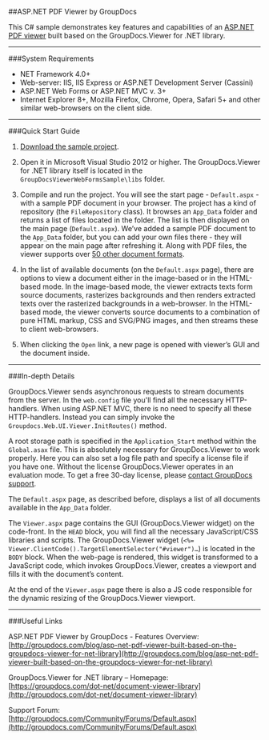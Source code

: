 ##ASP.NET PDF Viewer by GroupDocs

This C# sample demonstrates key features and capabilities of an [ASP.NET PDF viewer](http://groupdocs.com/blog/asp-net-pdf-viewer-built-based-on-the-groupdocs-viewer-for-net-library) built based on the GroupDocs.Viewer for .NET library.
___

###System Requirements

* NET Framework 4.0+
* Web-server: IIS, IIS Express or ASP.NET Development Server (Cassini)
* ASP.NET Web Forms or ASP.NET MVC v. 3+
* Internet Explorer 8+, Mozilla Firefox, Chrome, Opera, Safari 5+ and other similar web-browsers on the client side.

___

###Quick Start Guide

1. [Download the sample project](https://github.com/GroupDocs-Showcase/asp-net-pdf-viewer/blob/master/GroupDocsViewerWebFormsSampleSolution.zip?raw=true).

2. Open it in Microsoft Visual Studio 2012 or higher. The GroupDocs.Viewer for .NET library itself is located in the `GroupDocsViewerWebFormsSample\libs` folder.

3. Compile and run the project. You will see the start page - `Default.aspx` - with a sample PDF document in your browser.     The project has a kind of repository (the `FileRepository` class). It browses an `App_Data` folder and returns a list of files located in the folder. The list is then displayed on the main page (`Default.aspx`). We’ve added a sample PDF document to the `App_Data` folder, but you can add your own files there - they will appear on the main page after refreshing it. Along with PDF files, the viewer supports over [50 other document formats](http://groupdocs.com/dot-net/document-viewer-library/features#supportForAllCommonDocumentFormats).

4. In the list of available documents (on the `Default.aspx`  page), there are options to view a document either in the image-based or in the HTML-based mode.     In the image-based mode, the viewer extracts texts form source documents, rasterizes backgrounds and then renders extracted texts over the rasterized backgrounds in a web-browser. In the HTML-based mode, the viewer converts source documents to a combination of pure HTML markup, CSS and SVG/PNG images, and then streams these to client web-browsers.

5. When clicking the `Open` link, a new page is opened with viewer’s GUI and the document inside. 

***

###In-depth Details

GroupDocs.Viewer sends asynchronous requests to stream documents from the server. In the `web.config` file you'll find all the necessary HTTP-handlers. When using ASP.NET MVC, there is no need to specify all these HTTP-handlers. Instead you can simply invoke the `Groupdocs.Web.UI.Viewer.InitRoutes()` method.

A root storage path is specified in the `Application_Start` method within the `Global.asax` file. This is absolutely necessary for GroupDocs.Viewer to work properly. Here you can also set a log file path and specify a license file if you have one. Without the license GroupDocs.Viewer operates in an evaluation mode. To get a free 30-day license, please [contact GroupDocs support](http://groupdocs.com/corporate/contact-us).

The `Default.aspx` page, as described before, displays a list of all documents available in the `App_Data` folder. 

The `Viewer.aspx` page contains the GUI (GroupDocs.Viewer widget) on the code-front. In the `HEAD` block, you will find all the necessary JavaScript/CSS libraries and scripts. The GroupDocs.Viewer widget (`<%= Viewer.ClientCode().TargetElementSelector("#viewer")…`) is located in the `BODY` block. When the web-page is rendered, this widget is transformed to a JavaScript code, which invokes GroupDocs.Viewer, creates a viewport and fills it with the document’s content.

At the end of the `Viewer.aspx` page there is also a JS code responsible for the dynamic resizing of the GroupDocs.Viewer viewport.

***

###Useful Links

ASP.NET PDF Viewer by GroupDocs - Features Overview:      
[http://groupdocs.com/blog/asp-net-pdf-viewer-built-based-on-the-groupdocs-viewer-for-net-library](http://groupdocs.com/blog/asp-net-pdf-viewer-built-based-on-the-groupdocs-viewer-for-net-library)

GroupDocs.Viewer for .NET library – Homepage:      
[https://groupdocs.com/dot-net/document-viewer-library](http://groupdocs.com/dot-net/document-viewer-library)

Support Forum:      
[http://groupdocs.com/Community/Forums/Default.aspx](http://groupdocs.com/Community/Forums/Default.aspx)
